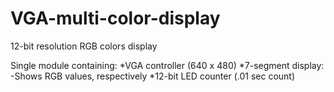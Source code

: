 VGA-multi-color-display
=======================

12-bit resolution RGB colors display

Single module containing:
*VGA controller (640 x 480)
*7-segment display:
  -Shows RGB values, respectively
*12-bit LED counter (.01 sec count)
